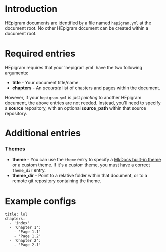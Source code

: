 # Introduction

HEpigram documents are identified by a file named `hepigram.yml` at the document root. No other HEpigram document can be created within a document root.

# Required entries

HEpigram requires that your 'hepigram.yml` have the two following arguments:

- **title** - Your document title/name.
- **chapters** - An *accurate* list of chapters and pages within the document.

However, if your `hepigram.yml` is just *pointing* to another HEpigram document, the above entries are not needed. Instead, you'll need to specify a **source** repository, with an optional **source_path** within that source repository.

# Additional entries

### Themes

- **theme** - You can use the `theme` entry to specify a [MkDocs built-in theme](http://www.mkdocs.org/user-guide/styling-your-docs/#built-in-themes) or a custom theme. If it's a custom theme, you must have a correct `theme_dir` entry.
- **theme_dir** - Point to a relative folder within that document, or to a remote git repository containing the theme. 


# Example configs

    title: lol
    chapters:
      - 'index'
      - 'Chapter 1':
        - 'Page 1.1'
        - 'Page 1.2'
      - 'Chapter 2':
        - 'Page 2.1'


